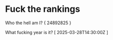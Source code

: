 # Fuck the rankings

Who the hell am I?
{ 24892825 }

What fucking year is it?
[ 2025-03-28T14:30:00Z ]
